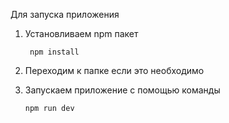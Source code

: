 Для запуска приложения

1.  Установливаем npm пакет

         npm install

2.  Переходим к папке если это необходимо
3.  Запускаем приложение с помощью команды

        npm run dev
